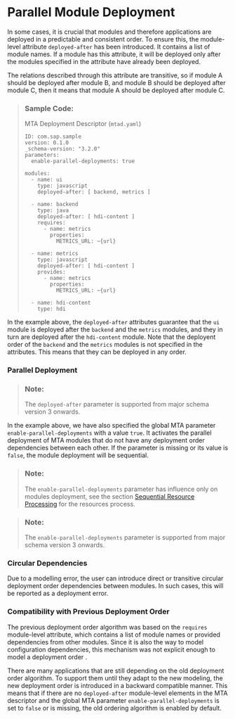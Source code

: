 <!-- loio038415880116407d89765d26b36653e3 -->

# Parallel Module Deployment



In some cases, it is crucial that modules and therefore applications are deployed in a predictable and consistent order. To ensure this, the module-level attribute `deployed-after` has been introduced. It contains a list of module names. If a module has this attribute, it will be deployed only after the modules specified in the attribute have already been deployed.

The relations described through this attribute are transitive, so if module A should be deployed after module B, and module B should be deployed after module C, then it means that module A should be deployed after module C.

> ### Sample Code:  
> MTA Deployment Descriptor \(`mtad.yaml`\)
> 
> ```
> ID: com.sap.sample
> version: 0.1.0
> _schema-version: "3.2.0"
> parameters:
>   enable-parallel-deployments: true
>  
> modules:
>   - name: ui
>     type: javascript
>     deployed-after: [ backend, metrics ]
>  
>   - name: backend
>     type: java
>     deployed-after: [ hdi-content ]
>     requires:
>       - name: metrics
>         properties:
>           METRICS_URL: ~{url}
>     
>   - name: metrics
>     type: javascript
>     deployed-after: [ hdi-content ]
>     provides:
>       - name: metrics
>         properties:
>           METRICS_URL: ~{url}
>  
>   - name: hdi-content
>     type: hdi
> ```

In the example above, the `deployed-after` attributes guarantee that the `ui` module is deployed after the `backend` and the `metrics` modules, and they in turn are deployed after the `hdi-content` module. Note that the deployent order of the `backend` and the `metrics` modules is not specified in the attributes. This means that they can be deployed in any order.



### Parallel Deployment

> ### Note:  
> The `deployed-after` parameter is supported from major schema version 3 onwards.

In the example above, we have also specified the global MTA parameter `enable-parallel-deployments` with a value `true`. It activates the parallel deployment of MTA modules that do not have any deployment order dependencies between each other. If the parameter is missing or its value is `false`, the module deployment will be sequential.

> ### Note:  
> The `enable-parallel-deployments` parameter has influence only on modules deployment, see the section [Sequential Resource Processing](https://help.sap.com/docs/BTP/65de2977205c403bbc107264b8eccf4b/b93db81b7df441d985896ac9eed65142.html) for the resources process.

> ### Note:  
> The `enable-parallel-deployments` parameter is supported from major schema version 3 onwards.



### Circular Dependencies

Due to a modelling error, the user can introduce direct or transitive circular deployment order dependencies between modules. In such cases, this will be reported as a deployment error.



### Compatibility with Previous Deployment Order

The previous deployment order algorithm was based on the `requires` module-level attribute, which contains a list of module names or provided dependencies from other modules. Since it is also the way to model configuration dependencies, this mechanism was not explicit enough to model a deployment order .

There are many applications that are still depending on the old deployment order algorithm. To support them until they adapt to the new modeling, the new deployment order is introduced in a backward compatible manner. This means that if there are no `deployed-after` module-level elements in the MTA descriptor and the global MTA parameter `enable-parallel-deployments` is set to `false` or is missing, the old ordering algorithm is enabled by default.

